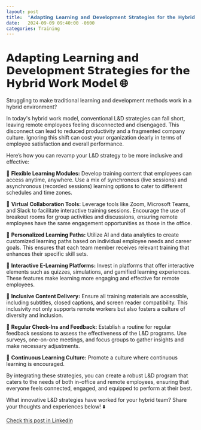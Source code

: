 ```yaml
---
layout: post
title:  "𝗔𝗱𝗮𝗽𝘁𝗶𝗻𝗴 𝗟𝗲𝗮𝗿𝗻𝗶𝗻𝗴 𝗮𝗻𝗱 𝗗𝗲𝘃𝗲𝗹𝗼𝗽𝗺𝗲𝗻𝘁 𝗦𝘁𝗿𝗮𝘁𝗲𝗴𝗶𝗲𝘀 𝗳𝗼𝗿 𝘁𝗵𝗲 𝗛𝘆𝗯𝗿𝗶𝗱 𝗪𝗼𝗿𝗸 𝗠𝗼𝗱𝗲𝗹 🌐"
date:   2024-09-09 09:40:00 -0600
categories: Training
---
```


# 𝗔𝗱𝗮𝗽𝘁𝗶𝗻𝗴 𝗟𝗲𝗮𝗿𝗻𝗶𝗻𝗴 𝗮𝗻𝗱 𝗗𝗲𝘃𝗲𝗹𝗼𝗽𝗺𝗲𝗻𝘁 𝗦𝘁𝗿𝗮𝘁𝗲𝗴𝗶𝗲𝘀 𝗳𝗼𝗿 𝘁𝗵𝗲 𝗛𝘆𝗯𝗿𝗶𝗱 𝗪𝗼𝗿𝗸 𝗠𝗼𝗱𝗲𝗹 🌐

Struggling to make traditional learning and development methods work in a hybrid environment? 

In today's hybrid work model, conventional L&D strategies can fall short, leaving remote employees feeling disconnected and disengaged. This disconnect can lead to reduced productivity and a fragmented company culture. Ignoring this shift can cost your organization dearly in terms of employee satisfaction and overall performance.

Here’s how you can revamp your L&D strategy to be more inclusive and effective:

📌 **Flexible Learning Modules:** Develop training content that employees can access anytime, anywhere. Use a mix of synchronous (live sessions) and asynchronous (recorded sessions) learning options to cater to different schedules and time zones.

📌 **Virtual Collaboration Tools:** Leverage tools like Zoom, Microsoft Teams, and Slack to facilitate interactive training sessions. Encourage the use of breakout rooms for group activities and discussions, ensuring remote employees have the same engagement opportunities as those in the office.

📌 **Personalized Learning Paths:** Utilize AI and data analytics to create customized learning paths based on individual employee needs and career goals. This ensures that each team member receives relevant training that enhances their specific skill sets.

📌 **Interactive E-Learning Platforms:** Invest in platforms that offer interactive elements such as quizzes, simulations, and gamified learning experiences. These features make learning more engaging and effective for remote employees.

📌 **Inclusive Content Delivery:** Ensure all training materials are accessible, including subtitles, closed captions, and screen reader compatibility. This inclusivity not only supports remote workers but also fosters a culture of diversity and inclusion.

📌 **Regular Check-Ins and Feedback:** Establish a routine for regular feedback sessions to assess the effectiveness of the L&D programs. Use surveys, one-on-one meetings, and focus groups to gather insights and make necessary adjustments.

📌 **Continuous Learning Culture:** Promote a culture where continuous learning is encouraged. 

By integrating these strategies, you can create a robust L&D program that caters to the needs of both in-office and remote employees, ensuring that everyone feels connected, engaged, and equipped to perform at their best.

What innovative L&D strategies have worked for your hybrid team? Share your thoughts and experiences below! ⬇️

[Check this post in LinkedIn](https://www.linkedin.com/posts/xmorera_hybridwork-learninganddevelopment-employeeengagement-activity-7238904000421527552-1qdK?utm_source=share&utm_medium=member_desktop)
